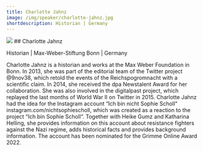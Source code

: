 ```yaml
---
title: Charlotte Jahnz
image: /img/speaker/charlotte-jahnz.jpg
shortdescription: Historian | Germany
---
```

<img src="/img/speaker/charlotte-jahnz.jpg">
## Charlotte Jahnz

Historian | Max-Weber-Stiftung Bonn | Germany 

Charlotte Jahnz is a historian and works at the Max Weber Foundation in Bonn. In 2013, she was part of the editorial team of the Twitter project @9nov38, which retold the events of the Reichspogromnacht with a scientific claim. In 2014, she received the dpa Newstalent Award for her collaboration. She was also involved in the digitalpast project, which replayed the last months of World War II on Twitter in 2015. Charlotte Jahnz had the idea for the Instagram account “Ich bin nicht Sophie Scholl“ instagram.com/nichtsophiescholl, which was created as a reaction to the project “Ich bin Sophie Scholl“. Together with Heike Gumz and Katharina Helling, she provides information on this account about resistance fighters against the Nazi regime, adds historical facts and provides background information. The account has been nominated for the Grimme Online Award 2022.